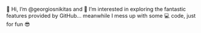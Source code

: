 👋 Hi, I’m @georgiosnikitas and 👀 I’m interested in exploring the fantastic features provided by GitHub... meanwhile I mess up with some 💻 code, just for fun 😎
